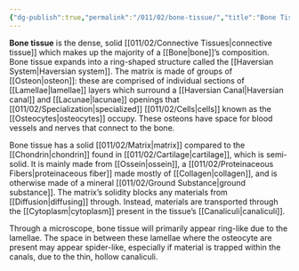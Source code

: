 ```yaml
---
{"dg-publish":true,"permalink":"/011/02/bone-tissue/","title":"Bone Tissue","tags":["BIOL422"],"noteIcon":"1","created":"2024-10-19T20:27:19.021-07:00","updated":"2024-09-26T15:03:40.999-07:00"}
---
```


**Bone tissue** is the dense, solid [[011/02/Connective Tissues\|connective tissue]] which makes up the majority of a [[Bone\|bone]]’s composition. Bone tissue expands into a ring-shaped structure called the [[Haversian System\|Haversian system]]. The matrix is made of groups of [[Osteon\|osteon]]: these are comprised of individual sections of [[Lamellae\|lamellae]] layers which surround a [[Haversian Canal\|Haversian canal]] and [[Lacunae\|lacunae]] openings that [[011/02/Specialization\|specialized]] [[011/02/Cells\|cells]] known as the [[Osteocytes\|osteocytes]] occupy. These osteons have space for blood vessels and nerves that connect to the bone.

Bone tissue has a solid [[011/02/Matrix\|matrix]] compared to the [[Chondrin\|chondrin]] found in [[011/02/Cartilage\|cartilage]], which is semi-solid. It is mainly made from [[Ossein\|ossein]], a [[011/02/Proteinaceous Fibers\|proteinaceous fiber]] made mostly of [[Collagen\|collagen]], and is otherwise made of a mineral [[011/02/Ground Substance\|ground substance]]. The matrix’s solidity blocks any materials from [[Diffusion\|diffusing]] through. Instead, materials are transported through the [[Cytoplasm\|cytoplasm]] present in the tissue’s [[Canaliculi\|canaliculi]].

Through a microscope, bone tissue will primarily appear ring-like due to the lamellae. The space in between these lamellae where the osteocyte are present may appear spider-like, especially if material is trapped within the canals, due to the thin, hollow canaliculi.